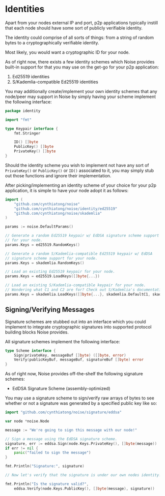 # Identities

Apart from your nodes external IP and port, p2p applications typically instill that each node should have some sort of publicly verifiable identity.

The identity could comprise of all sorts of things: from a string of random bytes to a cryptographically verifiable identity.

Most likely, you would want a cryptographic ID for your node.

As of right now, there exists a few identity schemes which Noise provides built-in support for that you may use on the get-go for your p2p application:

1. Ed25519 identities
2. S/Kademlia-compatible Ed25519 identities

You may additionally create/implement your own identity schemes that any node/peer may support in Noise by simply having your scheme implement the following interface:

```go
package identity

import "fmt"

type Keypair interface {
	fmt.Stringer

	ID() []byte
	PublicKey() []byte
	PrivateKey() []byte
}
```

Should the identity scheme you wish to implement not have any sort of `PrivateKey()` or `PublicKey()` or `ID()` associated to it, you may simply stub out those functions and ignore their implementation.

After picking/implementing an identity scheme of your choice for your p2p application, it is simple to have your node adopt it as follows:

```go
import (
	"github.com/cynthiatong/noise"
	"github.com/cynthiatong/noise/identity/ed25519"
	"github.com/cynthiatong/noise/skademlia"
)

params := noise.DefaultParams()

// Generate a random Ed25519 keypair w/ EdDSA signature scheme support
// for your node.
params.Keys = ed25519.RandomKeys()

// Generate a random S/Kademlia-compatible Ed25519 keypair w/ EdDSA
// signature scheme support for your node.
params.Keys = skademlia.RandomKeys()

// Load an existing Ed25519 keypair for your node.
params.Keys = ed25519.LoadKeys([]byte{...})

// Load an existing S/Kademlia-compatible keypair for your node.
// Wondering what C1 and C2 are for? Check out S/Kademlia's documentation!
params.Keys = skademlia.LoadKeys([]byte{...}, skademlia.DefaultC1, skademlia.DefaultC2)
```

## Signing/Verifying Messages

Signature schemes are stubbed out into an interface which you could implement to integrate
cryptographic signatures into supported protocol building blocks Noise provides.

All signature schemes implement the following interface:

```go
type Scheme interface {
	Sign(privateKey, messageBuf []byte) ([]byte, error)
	Verify(publicKeyBuf, messageBuf, signatureBuf []byte) error
}
```

As of right now, Noise provides off-the-shelf the following signature schemes:
- EdDSA Signature Scheme (assembly-optimized)

You may use a signature scheme to sign/verify raw arrays of bytes to see
whether or not a signature was generated by a specified public key like so:

```go
import "github.com/cynthiatong/noise/signature/eddsa"

var node *noise.Node

message := "We're going to sign this message with our node!"

// Sign a message using the EdDSA signature scheme.
signature, err := eddsa.Sign(node.Keys.PrivateKey(), []byte(message))
if err != nil {
	panic("failed to sign the message")
}

fmt.Println("Signature:", signature)

// Now let's verify that the signature is under our own nodes identity!

fmt.Println("Is the signature valid?",
	eddsa.Verify(node.Keys.PublicKey(), []byte(message), signature))
```